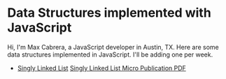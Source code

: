 # Data Structures implemented with JavaScript
Hi, I'm Max Cabrera, a JavaScript developer in Austin, TX. Here are some data structures implemented in JavaScript. I'll be adding one per week.

- [Singly Linked List](src/data-structures/singly-linked-list/)
[Singly Linked List Micro Publication PDF](src/publications/singly_link_list.pdf)